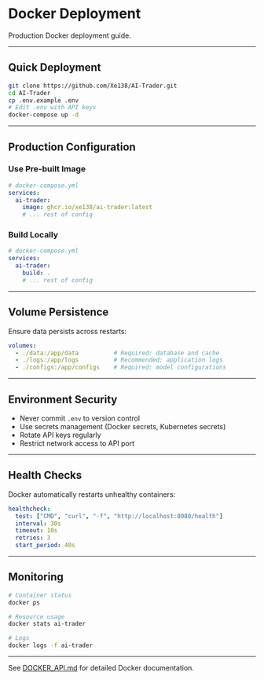 # Docker Deployment

Production Docker deployment guide.

---

## Quick Deployment

```bash
git clone https://github.com/Xe138/AI-Trader.git
cd AI-Trader
cp .env.example .env
# Edit .env with API keys
docker-compose up -d
```

---

## Production Configuration

### Use Pre-built Image

```yaml
# docker-compose.yml
services:
  ai-trader:
    image: ghcr.io/xe138/ai-trader:latest
    # ... rest of config
```

### Build Locally

```yaml
# docker-compose.yml
services:
  ai-trader:
    build: .
    # ... rest of config
```

---

## Volume Persistence

Ensure data persists across restarts:

```yaml
volumes:
  - ./data:/app/data          # Required: database and cache
  - ./logs:/app/logs          # Recommended: application logs
  - ./configs:/app/configs    # Required: model configurations
```

---

## Environment Security

- Never commit `.env` to version control
- Use secrets management (Docker secrets, Kubernetes secrets)
- Rotate API keys regularly
- Restrict network access to API port

---

## Health Checks

Docker automatically restarts unhealthy containers:

```yaml
healthcheck:
  test: ["CMD", "curl", "-f", "http://localhost:8080/health"]
  interval: 30s
  timeout: 10s
  retries: 3
  start_period: 40s
```

---

## Monitoring

```bash
# Container status
docker ps

# Resource usage
docker stats ai-trader

# Logs
docker logs -f ai-trader
```

---

See [DOCKER_API.md](../../DOCKER_API.md) for detailed Docker documentation.
